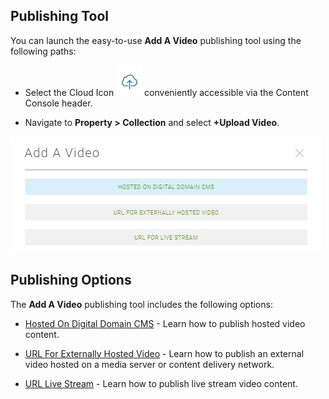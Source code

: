 ## Publishing Tool

You can launch the easy-to-use **Add A Video** publishing tool using the following paths:

* Select the Cloud Icon ![Cloud Icon](images\cloud_option.jpg "Add A Video") conveniently accessible via the Content Console header.

* Navigate to **Property > Collection** and select **+Upload Video**.

![Add a Video](images\addvideo_hosted_cms.jpg "Add A Video Publishing Tool")

## Publishing Options

The **Add A Video** publishing tool includes the following options:

* [Hosted On Digital Domain CMS](publishhostedvideo.md) - Learn how to publish hosted video content.

* [URL For Externally Hosted Video](publishexternalvideo.md) - Learn how to publish an external video hosted on a media server or content delivery network.

* [URL Live Stream](publishlivestream.md) - Learn how to publish live stream video content.
